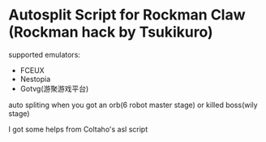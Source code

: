 # Autosplit Script for Rockman Claw (Rockman hack by Tsukikuro)

supported emulators:

* FCEUX
* Nestopia
* Gotvg(游聚游戏平台)

auto spliting when you got an orb(6 robot master stage) or killed boss(wily stage)

I got some helps from Coltaho's asl script
